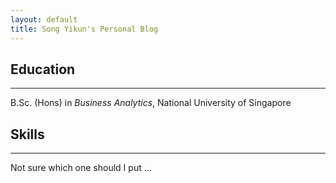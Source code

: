 ```yaml
---
layout: default
title: Song Yikun's Personal Blog
---
```


## Education
---
B.Sc. (Hons) in *Business Analytics*, National University of Singapore


## Skills
---
Not sure which one should I put ...
